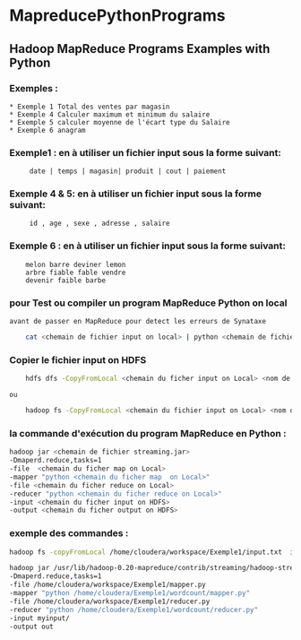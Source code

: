 # MapreducePythonPrograms
## Hadoop MapReduce Programs Examples with Python

### Exemples : 

	* Exemple 1 Total des ventes par magasin
	* Exemple 4 Calculer maximum et minimum du salaire
	* Exemple 5 calculer moyenne de l'écart type du Salaire
	* Exemple 6 anagram 

### Exemple1 : en à utiliser un fichier input sous la forme suivant:

		 date | temps | magasin| produit | cout | paiement

### Exemple 4 & 5: en à utiliser un fichier input sous la forme suivant:   

		 id , age , sexe , adresse , salaire

### Exemple 6 : en à utiliser un fichier input sous la forme suivant:

		melon barre deviner lemon
		arbre fiable fable vendre
		devenir faible barbe 
### pour Test ou compiler un program MapReduce Python on local
	avant de passer en MapReduce pour detect les erreurs de Synataxe
	
```bash
	cat <chemain de fichier input on local> | python <chemain de fichier mapper.py on local> | python <chemain de fichier reducer.py on local>
```
### Copier le fichier input on HDFS
```bash
	hdfs dfs -CopyFromLocal <chemain du ficher input on Local> <nom de dossier de destination>
```
	ou
```bash
	hadoop fs -CopyFromLocal <chemain du fichier input on Local> <nom de dossier de destination>
```
### la commande d'exécution du program MapReduce en Python :

```bash
hadoop jar <chemain de fichier streaming.jar> 
-Dmaperd.reduce,tasks=1
-file  <chemain du ficher map on Local>
-mapper "python <chemain du ficher map  on Local>"
-file <chemain du ficher reduce on Local>
-reducer "python <chemain du ficher reduce on Local>"
-input <chemain du ficher input on HDFS>
-output <chemain du ficher output on HDFS>
```
	
### exemple des commandes : 
	
```bash
hadoop fs -copyFromLocal /home/cloudera/workspace/Exemple1/input.txt  input/ 
```

```bash
hadoop jar /usr/lib/hadoop-0.20-mapreduce/contrib/streaming/hadoop-streaming-2.6.0-mr1-cdh5.12.0.jar
-Dmaperd.reduce,tasks=1
-file /home/cloudera/workspace/Exemple1/mapper.py
-mapper "python /home/cloudera/Exemple1/wordcount/mapper.py"
-file /home/cloudera/workspace/Exemple1/reducer.py
-reducer "python /home/cloudera/Exemple1/wordcount/reducer.py"
-input myinput/
-output out
```


